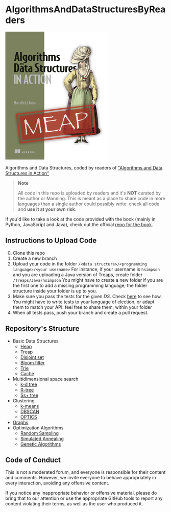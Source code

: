 # AlgorithmsAndDataStructuresByReaders

![Book Cover](https://github.com/mlarocca/AlgorithmsAndDataStructuresByReaders/blob/master/images/LaRocca-ADS-MEAP-low.png)

Algorithms and Data Structures, coded by readers of ["Algorithms and Data Structures in Action"](https://www.manning.com/books/algorithms-and-data-structures-in-action#toc)

> **Note**
>
> All code in this repo is uploaded by readers and it's **NOT** curated by the author or Manning.
> This is meant as a place to share code in more languages than a single author could possibly write: check all code and **use it at your own risk**.

If you'd like to take a look at the code provided with the book (mainly in Python, JavaScript and Java), check out the official [repo for the book](https://github.com/mlarocca/AlgorithmsAndDataStructuresInAction). 

## Instructions to Upload Code

0. Clone this repo
1. Create a new branch
2. Upload your code in the folder `/<data structure>/<programming language>/<your username>`
   For instance, if your username is `hsimpson` and you are uploading a Java version of Treaps, create folder `/Treaps/Java/hsimpson`
   You might have to create a new folder if you are the first one to add a missing programming language; the folder structure inside your folder is up to you. 
3. Make sure you pass the tests for the given _DS_. Check [here](https://github.com/mlarocca/AlgorithmsAndDataStructuresByReaders/edit/master/tests/README.md) to see how. You might have to write tests to your language of election, or adapt them to match your API: feel free to share them, within your folder  
4. When all tests pass, push your branch and create a pull request.

## Repository's Structure

- Basic Data Structures
  * [Heap](https://github.com/mlarocca/AlgorithmsAndDataStructuresReadersContributions/tree/master/Heap)
  * [Treap](https://github.com/mlarocca/AlgorithmsAndDataStructuresReadersContributions/tree/master/Treap)
  * [Disjoint set](https://github.com/mlarocca/AlgorithmsAndDataStructuresReadersContributions/tree/master/Disjoint%20Set)
  * [Bloom filter](https://github.com/mlarocca/AlgorithmsAndDataStructuresReadersContributions/tree/master/Bloom%20Filters)
  * [Trie](https://github.com/mlarocca/AlgorithmsAndDataStructuresReadersContributions/tree/master/Trie)
  * [Cache](https://github.com/mlarocca/AlgorithmsAndDataStructuresReadersContributions/tree/master/Cache)
- Multidimensional space search
  * [k-d tree](https://github.com/mlarocca/AlgorithmsAndDataStructuresReadersContributions/tree/master/K-d%20Tree)
  * [R-tree](https://github.com/mlarocca/AlgorithmsAndDataStructuresReadersContributions/tree/master/R-Tree)
  * [Ss+ tree](https://github.com/mlarocca/AlgorithmsAndDataStructuresReadersContributions/tree/master/Ss%2B%20Tree)
- Clustering
  * [k-means](https://github.com/mlarocca/AlgorithmsAndDataStructuresReadersContributions/tree/master/K-means)
  * [DBSCAN](https://github.com/mlarocca/AlgorithmsAndDataStructuresReadersContributions/tree/master/DBSCANS)
  * [OPTICS](https://github.com/mlarocca/AlgorithmsAndDataStructuresReadersContributions/tree/master/OPTICS)
- [Graphs](https://github.com/mlarocca/AlgorithmsAndDataStructuresReadersContributions/tree/master/Graphs)
- Optimization Algorithms
  * [Random Sampling](https://github.com/mlarocca/AlgorithmsAndDataStructuresReadersContributions/tree/master/Random%20Sampling)
  * [Simulated Annealing](https://github.com/mlarocca/AlgorithmsAndDataStructuresReadersContributions/tree/master/Simulated%20Annealing)
  * [Genetic Algorithms](https://github.com/mlarocca/AlgorithmsAndDataStructuresReadersContributions/tree/master/Genetic%20Algorithms)

## Code of Conduct

This is not a moderated forum, and everyone is responsible for their content and comments. However, we invite everyone to behave appropriately in every interaction, avoiding any offensive content.

If you notice any inappropriate behavior or offensive material, please do bring that to our attention or use the appropriate GitHub tools to report any content violating their terms, as well as the user who produced it.
